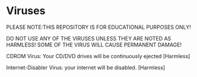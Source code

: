 # Viruses

PLEASE NOTE:THIS REPOSITORY IS FOR EDUCATIONAL PURPOSES ONLY!

DO NOT USE ANY OF THE VIRUSES UNLESS THEY ARE NOTED AS HARMLESS! SOME OF THE VIRUS WILL CAUSE PERMANENT DAMAGE!

CDROM Virus: Your CD/DVD drives will be continuously ejected [Harmless]

Internet-Disabler Virus: your internet will be disabled. [Harmless]
